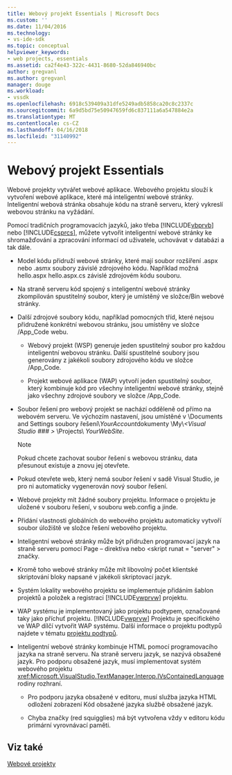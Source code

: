 ```yaml
---
title: Webový projekt Essentials | Microsoft Docs
ms.custom: ''
ms.date: 11/04/2016
ms.technology:
- vs-ide-sdk
ms.topic: conceptual
helpviewer_keywords:
- web projects, essentials
ms.assetid: ca2f4e43-322c-4431-8680-52da846940bc
author: gregvanl
ms.author: gregvanl
manager: douge
ms.workload:
- vssdk
ms.openlocfilehash: 6918c539409a31dfe5249adb5858ca20c8c2337c
ms.sourcegitcommit: 6a9d5bd75e50947659fd6c837111a6a547884e2a
ms.translationtype: MT
ms.contentlocale: cs-CZ
ms.lasthandoff: 04/16/2018
ms.locfileid: "31140992"
---
```

# <a name="web-project-essentials"></a>Webový projekt Essentials
Webové projekty vytvářet webové aplikace. Webového projektu slouží k vytvoření webové aplikace, které má inteligentní webové stránky. Inteligentní webová stránka obsahuje kódu na straně serveru, který vykreslí webovou stránku na vyžádání.  
  
 Pomocí tradičních programovacích jazyků, jako třeba [!INCLUDE[vbprvb](../../code-quality/includes/vbprvb_md.md)] nebo [!INCLUDE[csprcs](../../data-tools/includes/csprcs_md.md)], můžete vytvořit inteligentní webové stránky ke shromažďování a zpracování informací od uživatele, uchovávat v databázi a tak dále.  
  
-   Model kódu přidruží webové stránky, které mají soubor rozšíření .aspx nebo .asmx soubory závislé zdrojového kódu. Například možná hello.aspx hello.aspx.cs závislé zdrojovém kódu souboru.  
  
-   Na straně serveru kód spojený s inteligentní webové stránky zkompilován spustitelný soubor, který je umístěný ve složce/Bin webové stránky.  
  
-   Další zdrojové soubory kódu, například pomocných tříd, které nejsou přidružené konkrétní webovou stránku, jsou umístěny ve složce /App_Code webu.  
  
    -   Webový projekt (WSP) generuje jeden spustitelný soubor pro každou inteligentní webovou stránku. Další spustitelné soubory jsou generovány z jakékoli soubory zdrojového kódu ve složce /App_Code.  
  
    -   Projekt webové aplikace (WAP) vytvoří jeden spustitelný soubor, který kombinuje kód pro všechny inteligentní webové stránky, stejně jako všechny zdrojové soubory ve složce /App_Code.  
  
-   Soubor řešení pro webový projekt se nachází odděleně od přímo na webovém serveru. Ve výchozím nastavení, jsou umístěné v \Documents and Settings soubory řešení\\*YourAccount*dokumenty \My\\*\<Visual Studio ### >* \Projects\\ *YourWebSite*.  
  
    > [!NOTE]
    >  Pokud chcete zachovat soubor řešení s webovou stránku, data přesunout existuje a znovu jej otevřete.  
  
-   Pokud otevřete web, který nemá soubor řešení v sadě Visual Studio, je pro ni automaticky vygenerován nový soubor řešení.  
  
-   Webové projekty mít žádné soubory projektu. Informace o projektu je uložené v souboru řešení, v souboru web.config a jinde.  
  
-   Přidání vlastnosti globálních do webového projektu automaticky vytvoří soubor úložiště ve složce řešení webového projektu.  
  
-   Inteligentní webové stránky může být přidružen programovací jazyk na straně serveru pomocí Page – direktiva nebo \<skript runat = "server" > značky.  
  
-   Kromě toho webové stránky může mít libovolný počet klientské skriptování bloky napsané v jakékoli skriptovací jazyk.  
  
-   Systém lokality webového projektu se implementuje přidáním šablon projektů a položek a registraci [!INCLUDE[vwprvw](../../extensibility/internals/includes/vwprvw_md.md)] projektu.  
  
-   WAP systému je implementovaný jako projektu podtypem, označované taky jako příchuť projektu. [!INCLUDE[vwprvw](../../extensibility/internals/includes/vwprvw_md.md)] Projektu je specifického ve WAP dílčí vytvořit WAP systému. Další informace o projektu podtypů najdete v tématu [projektu podtypů](../../extensibility/internals/project-subtypes.md).  
  
-   Inteligentní webové stránky kombinuje HTML pomocí programovacího jazyka na straně serveru. Na straně serveru jazyk, se nazývá obsažené jazyk. Pro podporu obsažené jazyk, musí implementovat systém webového projektu <xref:Microsoft.VisualStudio.TextManager.Interop.IVsContainedLanguage> rodiny rozhraní.  
  
    -   Pro podporu jazyka obsažené v editoru, musí služba jazyka HTML odložení zobrazení Kód obsažené jazyka službě obsažené jazyk.  
  
    -   Chyba značky (red squigglies) má být vytvořena vždy v editoru kódu primární vyrovnávací paměti.  
  
## <a name="see-also"></a>Viz také  
 [Webové projekty](../../extensibility/internals/web-projects.md)